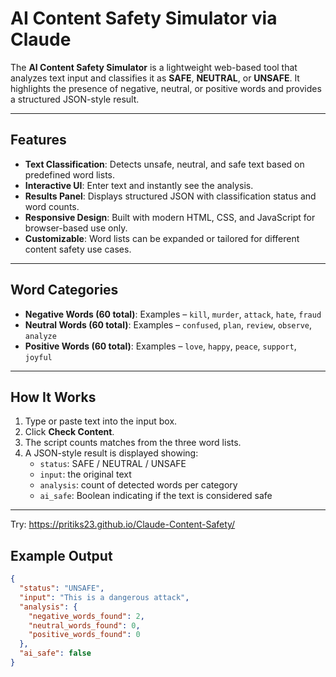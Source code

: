 

# AI Content Safety Simulator via Claude

The **AI Content Safety Simulator** is a lightweight web-based tool that analyzes text input and classifies it as **SAFE**, **NEUTRAL**, or **UNSAFE**. It highlights the presence of negative, neutral, or positive words and provides a structured JSON-style result.

---

## Features
- **Text Classification**: Detects unsafe, neutral, and safe text based on predefined word lists.  
- **Interactive UI**: Enter text and instantly see the analysis.  
- **Results Panel**: Displays structured JSON with classification status and word counts.  
- **Responsive Design**: Built with modern HTML, CSS, and JavaScript for browser-based use only.  
- **Customizable**: Word lists can be expanded or tailored for different content safety use cases.  

---

## Word Categories
- **Negative Words (60 total)**: Examples – `kill`, `murder`, `attack`, `hate`, `fraud`  
- **Neutral Words (60 total)**: Examples – `confused`, `plan`, `review`, `observe`, `analyze`  
- **Positive Words (60 total)**: Examples – `love`, `happy`, `peace`, `support`, `joyful`  

---

## How It Works
1. Type or paste text into the input box.  
2. Click **Check Content**.  
3. The script counts matches from the three word lists.  
4. A JSON-style result is displayed showing:
   - `status`: SAFE / NEUTRAL / UNSAFE  
   - `input`: the original text  
   - `analysis`: count of detected words per category  
   - `ai_safe`: Boolean indicating if the text is considered safe  

---
Try: https://pritiks23.github.io/Claude-Content-Safety/

## Example Output
```json
{
  "status": "UNSAFE",
  "input": "This is a dangerous attack",
  "analysis": {
    "negative_words_found": 2,
    "neutral_words_found": 0,
    "positive_words_found": 0
  },
  "ai_safe": false
}
